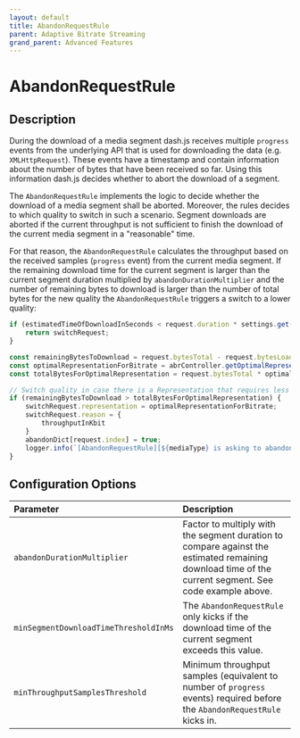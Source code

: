```yaml
---
layout: default
title: AbandonRequestRule
parent: Adaptive Bitrate Streaming
grand_parent: Advanced Features
---
```


# AbandonRequestRule

## Description
During the download of a media segment dash.js receives multiple `progress` events from the underlying API that is
used for downloading the data (e.g. `XMLHttpRequest`). These events have a timestamp and contain information about the
number of bytes that have been received so far. Using this information dash.js decides whether to abort the download of
a segment.

The `AbandonRequestRule` implements the logic to decide whether the download of a media segment shall be aborted.
Moreover, the rules decides to which quality to switch in such a scenario. Segment downloads are aborted if the current
throughput is not
sufficient to finish the download of the current media segment in a "reasonable" time.

For that reason, the `AbandonRequestRule` calculates the throughput based on the received samples (`progress` event)
from the current media segment. If the remaining download time for the current segment is larger than the current
segment duration multiplied
by `abandonDurationMultiplier` and the number of remaining bytes to download is larger than the number of total bytes
for the new quality the `AbandonRequestRule` triggers a switch to a lower quality:

```js
if (estimatedTimeOfDownloadInSeconds < request.duration * settings.get().streaming.abr.rules.abandonRequestsRule.parameters.abandonDurationMultiplier || abrController.isPlayingAtLowestQuality(representation)) {
    return switchRequest;
}

const remainingBytesToDownload = request.bytesTotal - request.bytesLoaded;
const optimalRepresentationForBitrate = abrController.getOptimalRepresentationForBitrate(mediaInfo, throughputInKbit, true);
const totalBytesForOptimalRepresentation = request.bytesTotal * optimalRepresentationForBitrate.bitrateInKbit / currentRequestedRepresentation.bitrateInKbit;

// Switch quality in case there is a Representation that requires less bytes to download
if (remainingBytesToDownload > totalBytesForOptimalRepresentation) {
    switchRequest.representation = optimalRepresentationForBitrate;
    switchRequest.reason = {
        throughputInKbit
    }
    abandonDict[request.index] = true;
    logger.info(`[AbandonRequestRule][${mediaType} is asking to abandon and switch to quality to ${optimalRepresentationForBitrate.absoluteIndex}. The measured bandwidth was ${throughputInKbit} kbit/s`);
}
```

## Configuration Options

| Parameter                                     | Description                                                                                                                                           |
|:--------------------------------------|:------------------------------------------------------------------------------------------------------------------------------------------------------|
| `abandonDurationMultiplier`           | Factor to multiply with the segment duration to compare against the estimated remaining download time of the current segment. See code example above. |
| `minSegmentDownloadTimeThresholdInMs` | The `AbandonRequestRule` only kicks if the download time of the current segment exceeds this value.                                                   |
| `minThroughputSamplesThreshold`       | Minimum throughput samples (equivalent to number of `progress` events) required before the `AbandonRequestRule` kicks in.                             |



